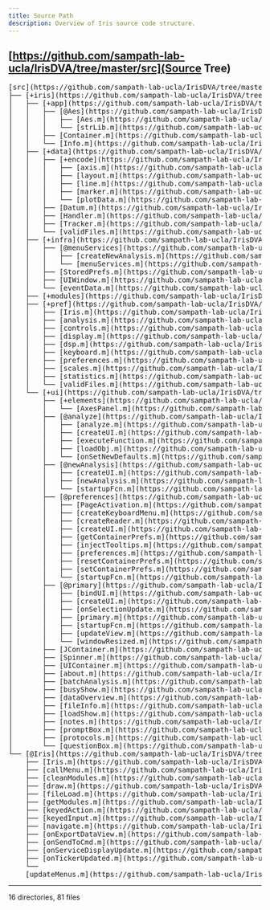 ```yaml
---
title: Source Path
description: Overview of Iris source code structure.
---
```


## [https://github.com/sampath-lab-ucla/IrisDVA/tree/master/src](Source Tree)

<pre>
[src](https://github.com/sampath-lab-ucla/IrisDVA/tree/master/src)  
├── [+iris](https://github.com/sampath-lab-ucla/IrisDVA/tree/master/src/+iris/)  
│   ├── [+app](https://github.com/sampath-lab-ucla/IrisDVA/tree/master/src/+iris/+app/)  
│   │   ├── [@Aes](https://github.com/sampath-lab-ucla/IrisDVA/tree/master/src/+iris/+app/@Aes/)  
│   │   │   ├── [Aes.m](https://github.com/sampath-lab-ucla/IrisDVA/tree/master/src/+iris/+app/@Aes/Aes.m)  
│   │   │   └── [strLib.m](https://github.com/sampath-lab-ucla/IrisDVA/tree/master/src/+iris/+app/@Aes/strLib.m)  
│   │   ├── [Container.m](https://github.com/sampath-lab-ucla/IrisDVA/tree/master/src/+iris/+app/Container.m)  
│   │   └── [Info.m](https://github.com/sampath-lab-ucla/IrisDVA/tree/master/src/+iris/+app/Info.m)  
│   ├── [+data](https://github.com/sampath-lab-ucla/IrisDVA/tree/master/src/+iris/+data/)  
│   │   ├── [+encode](https://github.com/sampath-lab-ucla/IrisDVA/tree/master/src/+iris/+data/+encode/)  
│   │   │   ├── [axis.m](https://github.com/sampath-lab-ucla/IrisDVA/tree/master/src/+iris/+data/+encode/axis.m)  
│   │   │   ├── [layout.m](https://github.com/sampath-lab-ucla/IrisDVA/tree/master/src/+iris/+data/+encode/layout.m)  
│   │   │   ├── [line.m](https://github.com/sampath-lab-ucla/IrisDVA/tree/master/src/+iris/+data/+encode/line.m)  
│   │   │   ├── [marker.m](https://github.com/sampath-lab-ucla/IrisDVA/tree/master/src/+iris/+data/+encode/marker.m)  
│   │   │   └── [plotData.m](https://github.com/sampath-lab-ucla/IrisDVA/tree/master/src/+iris/+data/+encode/plotData.m)  
│   │   ├── [Datum.m](https://github.com/sampath-lab-ucla/IrisDVA/tree/master/src/+iris/+data/Datum.m)  
│   │   ├── [Handler.m](https://github.com/sampath-lab-ucla/IrisDVA/tree/master/src/+iris/+data/Handler.m)  
│   │   ├── [Tracker.m](https://github.com/sampath-lab-ucla/IrisDVA/tree/master/src/+iris/+data/Tracker.m)  
│   │   └── [validFiles.m](https://github.com/sampath-lab-ucla/IrisDVA/tree/master/src/+iris/+data/validFiles.m)  
│   ├── [+infra](https://github.com/sampath-lab-ucla/IrisDVA/tree/master/src/+iris/+infra/)  
│   │   ├── [@menuServices](https://github.com/sampath-lab-ucla/IrisDVA/tree/master/src/+iris/+infra/@menuServices/)  
│   │   │   ├── [createNewAnalysis.m](https://github.com/sampath-lab-ucla/IrisDVA/tree/master/src/+iris/+infra/@menuServices/createNewAnalysis.m)  
│   │   │   └── [menuServices.m](https://github.com/sampath-lab-ucla/IrisDVA/tree/master/src/+iris/+infra/@menuServices/menuServices.m)  
│   │   ├── [StoredPrefs.m](https://github.com/sampath-lab-ucla/IrisDVA/tree/master/src/+iris/+infra/StoredPrefs.m)  
│   │   ├── [UIWindow.m](https://github.com/sampath-lab-ucla/IrisDVA/tree/master/src/+iris/+infra/UIWindow.m)  
│   │   └── [eventData.m](https://github.com/sampath-lab-ucla/IrisDVA/tree/master/src/+iris/+infra/eventData.m)  
│   ├── [+modules](https://github.com/sampath-lab-ucla/IrisDVA/tree/master/src/+iris/+modules/)  
│   ├── [+pref](https://github.com/sampath-lab-ucla/IrisDVA/tree/master/src/+iris/+pref/)  
│   │   ├── [Iris.m](https://github.com/sampath-lab-ucla/IrisDVA/tree/master/src/+iris/+pref/Iris.m)  
│   │   ├── [analysis.m](https://github.com/sampath-lab-ucla/IrisDVA/tree/master/src/+iris/+pref/analysis.m)  
│   │   ├── [controls.m](https://github.com/sampath-lab-ucla/IrisDVA/tree/master/src/+iris/+pref/controls.m)  
│   │   ├── [display.m](https://github.com/sampath-lab-ucla/IrisDVA/tree/master/src/+iris/+pref/display.m)  
│   │   ├── [dsp.m](https://github.com/sampath-lab-ucla/IrisDVA/tree/master/src/+iris/+pref/dsp.m)  
│   │   ├── [keyboard.m](https://github.com/sampath-lab-ucla/IrisDVA/tree/master/src/+iris/+pref/keyboard.m)  
│   │   ├── [preferences.m](https://github.com/sampath-lab-ucla/IrisDVA/tree/master/src/+iris/+pref/preferences.m)  
│   │   ├── [scales.m](https://github.com/sampath-lab-ucla/IrisDVA/tree/master/src/+iris/+pref/scales.m)  
│   │   ├── [statistics.m](https://github.com/sampath-lab-ucla/IrisDVA/tree/master/src/+iris/+pref/statistics.m)  
│   │   └── [validFiles.m](https://github.com/sampath-lab-ucla/IrisDVA/tree/master/src/+iris/+pref/validFiles.m)  
│   └── [+ui](https://github.com/sampath-lab-ucla/IrisDVA/tree/master/src/+iris/+ui/)  
│       ├── [+elements](https://github.com/sampath-lab-ucla/IrisDVA/tree/master/src/+iris/+ui/+elements/)  
│       │   └── [AxesPanel.m](https://github.com/sampath-lab-ucla/IrisDVA/tree/master/src/+iris/+ui/+elements/AxesPanel.m)  
│       ├── [@analyze](https://github.com/sampath-lab-ucla/IrisDVA/tree/master/src/+iris/+ui/@analyze/)  
│       │   ├── [analyze.m](https://github.com/sampath-lab-ucla/IrisDVA/tree/master/src/+iris/+ui/@analyze/analyze.m)  
│       │   ├── [createUI.m](https://github.com/sampath-lab-ucla/IrisDVA/tree/master/src/+iris/+ui/@analyze/createUI.m)  
│       │   ├── [executeFunction.m](https://github.com/sampath-lab-ucla/IrisDVA/tree/master/src/+iris/+ui/@analyze/executeFunction.m)  
│       │   ├── [loadObj.m](https://github.com/sampath-lab-ucla/IrisDVA/tree/master/src/+iris/+ui/@analyze/loadObj.m)  
│       │   └── [onSetNewDefaults.m](https://github.com/sampath-lab-ucla/IrisDVA/tree/master/src/+iris/+ui/@analyze/onSetNewDefaults.m)  
│       ├── [@newAnalysis](https://github.com/sampath-lab-ucla/IrisDVA/tree/master/src/+iris/+ui/@newAnalysis/)  
│       │   ├── [createUI.m](https://github.com/sampath-lab-ucla/IrisDVA/tree/master/src/+iris/+ui/@newAnalysis/createUI.m)  
│       │   ├── [newAnalysis.m](https://github.com/sampath-lab-ucla/IrisDVA/tree/master/src/+iris/+ui/@newAnalysis/newAnalysis.m)  
│       │   └── [startupFcn.m](https://github.com/sampath-lab-ucla/IrisDVA/tree/master/src/+iris/+ui/@newAnalysis/startupFcn.m)  
│       ├── [@preferences](https://github.com/sampath-lab-ucla/IrisDVA/tree/master/src/+iris/+ui/@preferences/)  
│       │   ├── [PageActivation.m](https://github.com/sampath-lab-ucla/IrisDVA/tree/master/src/+iris/+ui/@preferences/PageActivation.m)  
│       │   ├── [createKeyboardMenu.m](https://github.com/sampath-lab-ucla/IrisDVA/tree/master/src/+iris/+ui/@preferences/createKeyboardMenu.m)  
│       │   ├── [createReader.m](https://github.com/sampath-lab-ucla/IrisDVA/tree/master/src/+iris/+ui/@preferences/createReader.m)  
│       │   ├── [createUI.m](https://github.com/sampath-lab-ucla/IrisDVA/tree/master/src/+iris/+ui/@preferences/createUI.m)  
│       │   ├── [getContainerPrefs.m](https://github.com/sampath-lab-ucla/IrisDVA/tree/master/src/+iris/+ui/@preferences/getContainerPrefs.m)  
│       │   ├── [injectTooltips.m](https://github.com/sampath-lab-ucla/IrisDVA/tree/master/src/+iris/+ui/@preferences/injectTooltips.m)  
│       │   ├── [preferences.m](https://github.com/sampath-lab-ucla/IrisDVA/tree/master/src/+iris/+ui/@preferences/preferences.m)  
│       │   ├── [resetContainerPrefs.m](https://github.com/sampath-lab-ucla/IrisDVA/tree/master/src/+iris/+ui/@preferences/resetContainerPrefs.m)  
│       │   ├── [setContainerPrefs.m](https://github.com/sampath-lab-ucla/IrisDVA/tree/master/src/+iris/+ui/@preferences/setContainerPrefs.m)  
│       │   └── [startupFcn.m](https://github.com/sampath-lab-ucla/IrisDVA/tree/master/src/+iris/+ui/@preferences/startupFcn.m)  
│       ├── [@primary](https://github.com/sampath-lab-ucla/IrisDVA/tree/master/src/+iris/+ui/@primary/)  
│       │   ├── [bindUI.m](https://github.com/sampath-lab-ucla/IrisDVA/tree/master/src/+iris/+ui/@primary/bindUI.m)  
│       │   ├── [createUI.m](https://github.com/sampath-lab-ucla/IrisDVA/tree/master/src/+iris/+ui/@primary/createUI.m)  
│       │   ├── [onSelectionUpdate.m](https://github.com/sampath-lab-ucla/IrisDVA/tree/master/src/+iris/+ui/@primary/onSelectionUpdate.m)  
│       │   ├── [primary.m](https://github.com/sampath-lab-ucla/IrisDVA/tree/master/src/+iris/+ui/@primary/primary.m)  
│       │   ├── [startupFcn.m](https://github.com/sampath-lab-ucla/IrisDVA/tree/master/src/+iris/+ui/@primary/startupFcn.m)  
│       │   ├── [updateView.m](https://github.com/sampath-lab-ucla/IrisDVA/tree/master/src/+iris/+ui/@primary/updateView.m)  
│       │   └── [windowResized.m](https://github.com/sampath-lab-ucla/IrisDVA/tree/master/src/+iris/+ui/@primary/windowResized.m)  
│       ├── [JContainer.m](https://github.com/sampath-lab-ucla/IrisDVA/tree/master/src/+iris/+ui/JContainer.m)  
│       ├── [Spinner.m](https://github.com/sampath-lab-ucla/IrisDVA/tree/master/src/+iris/+ui/Spinner.m)  
│       ├── [UIContainer.m](https://github.com/sampath-lab-ucla/IrisDVA/tree/master/src/+iris/+ui/UIContainer.m)  
│       ├── [about.m](https://github.com/sampath-lab-ucla/IrisDVA/tree/master/src/+iris/+ui/about.m)  
│       ├── [batchAnalysis.m](https://github.com/sampath-lab-ucla/IrisDVA/tree/master/src/+iris/+ui/batchAnalysis.m)  
│       ├── [busyShow.m](https://github.com/sampath-lab-ucla/IrisDVA/tree/master/src/+iris/+ui/busyShow.m)  
│       ├── [dataOverview.m](https://github.com/sampath-lab-ucla/IrisDVA/tree/master/src/+iris/+ui/dataOverview.m)  
│       ├── [fileInfo.m](https://github.com/sampath-lab-ucla/IrisDVA/tree/master/src/+iris/+ui/fileInfo.m)  
│       ├── [loadShow.m](https://github.com/sampath-lab-ucla/IrisDVA/tree/master/src/+iris/+ui/loadShow.m)  
│       ├── [notes.m](https://github.com/sampath-lab-ucla/IrisDVA/tree/master/src/+iris/+ui/notes.m)  
│       ├── [promptBox.m](https://github.com/sampath-lab-ucla/IrisDVA/tree/master/src/+iris/+ui/promptBox.m)  
│       ├── [protocols.m](https://github.com/sampath-lab-ucla/IrisDVA/tree/master/src/+iris/+ui/protocols.m)  
│       └── [questionBox.m](https://github.com/sampath-lab-ucla/IrisDVA/tree/master/src/+iris/+ui/questionBox.m)  
└── [@Iris](https://github.com/sampath-lab-ucla/IrisDVA/tree/master/src/@Iris/)  
    ├── [Iris.m](https://github.com/sampath-lab-ucla/IrisDVA/tree/master/src/@Iris/Iris.m)  
    ├── [callMenu.m](https://github.com/sampath-lab-ucla/IrisDVA/tree/master/src/@Iris/callMenu.m)  
    ├── [cleanModules.m](https://github.com/sampath-lab-ucla/IrisDVA/tree/master/src/@Iris/cleanModules.m)  
    ├── [draw.m](https://github.com/sampath-lab-ucla/IrisDVA/tree/master/src/@Iris/draw.m)  
    ├── [fileLoad.m](https://github.com/sampath-lab-ucla/IrisDVA/tree/master/src/@Iris/fileLoad.m)  
    ├── [getModules.m](https://github.com/sampath-lab-ucla/IrisDVA/tree/master/src/@Iris/getModules.m)  
    ├── [keyedAction.m](https://github.com/sampath-lab-ucla/IrisDVA/tree/master/src/@Iris/keyedAction.m)  
    ├── [keyedInput.m](https://github.com/sampath-lab-ucla/IrisDVA/tree/master/src/@Iris/keyedInput.m)  
    ├── [navigate.m](https://github.com/sampath-lab-ucla/IrisDVA/tree/master/src/@Iris/navigate.m)  
    ├── [onExportDataView.m](https://github.com/sampath-lab-ucla/IrisDVA/tree/master/src/@Iris/onExportDataView.m)  
    ├── [onSendToCmd.m](https://github.com/sampath-lab-ucla/IrisDVA/tree/master/src/@Iris/onSendToCmd.m)  
    ├── [onServiceDisplayUpdate.m](https://github.com/sampath-lab-ucla/IrisDVA/tree/master/src/@Iris/onServiceDisplayUpdate.m)  
    ├── [onTickerUpdated.m](https://github.com/sampath-lab-ucla/IrisDVA/tree/master/src/@Iris/onTickerUpdated.m)  
    └──
    [updateMenus.m](https://github.com/sampath-lab-ucla/IrisDVA/tree/master/src/@Iris/updateMenus.m)
</pre>
<hr>

16 directories, 81 files
